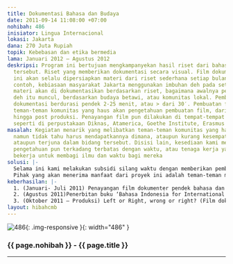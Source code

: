 ```yaml
---
title: Dokumentasi Bahasa dan Budaya
date: 2011-09-14 11:08:00 +07:00
nohibah: 486
inisiator: Lingua Internacional
lokasi: Jakarta
dana: 270 Juta Rupiah
topik: Kebebasan dan etika bermedia
lama: Januari 2012 – Agustus 2012
deskripsi: Program ini bertujuan mengkampanyekan hasil riset dari bahasa dan budaya
  tersebut. Riset yang memberikan dokumentasi secara visual. Film dokumentasi budaya
  ini akan selalu dipersiapkan materi dari riset sederhana setiap bulannya. Sebagai
  contoh, kebiasaan masyarakat Jakarta menggunakan imbuhan deh pada setiap pembicaraan,
  materi akan di dokumentasikan berdasarkan riset, bagaimana awalnya penggunaan imbuhan
  deh itu muncul, berdasarkan budaya betawi, atau komunitas lokal. Pembuatan film
  dokumentasi berdurasi pendek 2-25 menit, atau > dari 30′. Pembuatan film akan mengajak
  teman-teman komunitas yang haus akan pengetahuan pembuatan film, dari pra produksi,
  hingga post produksi. Penayangan film pun dilakukan di tempat-tempat komunitas berkumpul
  seperti di perpustakaan Diknas, Atamerica, Goethe Institute, Erasmus Huis dll.
masalah: Kegiatan menarik yang melibatkan teman-teman komunitas yang haus akan pengetahuan
  namun tidak tahu harus mendapatkannya dimana, ataupun kurang kesempatan untuk mengalami
  ataupun terjuna dalam bidang tersebut. Disisi lain, kesediaan kami memberikan mereka
  pengetahuan pun terkadang terbatas dengan waktu, atau tenaga kerja yang juga harus
  bekerja untuk membagi ilmu dan waktu bagi mereka
solusi: |-
  Selama ini kami melakukan subsidi silang waktu dengan memberikan pembelajaran dan kesempatan kepada mereka pada setiap akhir minggu. Setiap akhir minggu dijadwalkan bagi mereka untuk mendapat sharing ilmu yang berkenaan dan melakukan workshop sederhana bersama dengan mereka.
  Pihak yang akan menerima manfaat dari proyek ini adalah teman-teman mahasiswa dari usia 19-25 dan teman-teman pekerja kreatif 23-30 tahun ke atas.
keberhasilan: |-
  1. (Januari- Juli 2011) Penayangan film dokumenter pendek bahasa dan budaya setiap bulannya
  2. (Agustus 2011)Penerbitan buku ‘Bahasa Indonesia for International Learners, Intermediate Level”
  3. (Oktober 2011 – Produksi) Left or Right, wrong or right? (Film dokumenter mengenai budaya penggunaan tangan kanan bagi budaya Indonesia, dan larangan penggunaan tangan kiri). Durasi 1,5 jam.
layout: hibahcmb
---
```


![486](/static/img/hibahcmb/486.png){: .img-responsive }{: width="486" }

### {{ page.nohibah }} - {{ page.title }}

---
